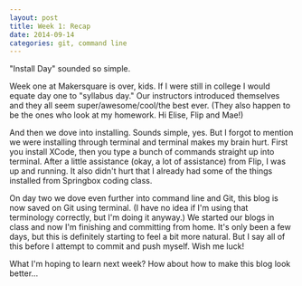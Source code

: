 ```yaml
---
layout: post
title: Week 1: Recap
date: 2014-09-14
categories: git, command line
---
```


"Install Day" sounded so simple.

Week one at Makersquare is over, kids. If I were still in college I would equate day one to "syllabus day." Our instructors introduced themselves and they all seem super/awesome/cool/the best ever. (They also happen to be the ones who look at my homework. Hi Elise, Flip and Mae!)

And then we dove into installing. Sounds simple, yes. But I forgot to mention we were installing through terminal and terminal makes my brain hurt. First you install XCode, then you type a bunch of commands straight up into terminal. After a little assistance (okay, a lot of assistance) from Flip, I was up and running. It also didn't hurt that I already had some of the things installed from Springbox coding class.

On day two we dove even further into command line and Git, this blog is now saved on Git using terminal. (I have no idea if I'm using that terminology correctly, but I'm doing it anyway.) We started our blogs in class and now I'm finishing and committing from home. It's only been a few days, but this is definitely starting to feel a bit more natural. But I say all of this before I attempt to commit and push myself. Wish me luck!

What I'm hoping to learn next week? How about how to make this blog look better...
